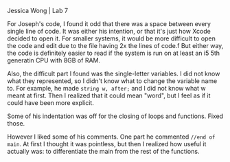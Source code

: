 Jessica Wong | Lab 7

For Joseph's code, I found it odd that there was a space between every single line of code. 
It was either his intention, or that it's just how Xcode decided to open it.
For smaller systems, it would be more difficult to open the code and edit due to the file having 2x the lines of code.f
But either way, the code is definitely easier to read if the system is run on at least an i5 5th generatin CPU with 8GB of RAM. 

Also, the difficult part I found was the single-letter variables. I did not know what they represented, so I didn't know what to change the variable name to. For example, he made 
```string w, after;``` 
and I did not know what w meant at first. Then I realized that it could mean "word", but I feel as if it could have been more explicit.

Some of his indentation was off for the closing of loops and functions. Fixed those.

However I liked some of his comments. One part he commented ```//end of main```. At first I thought it was pointless, but then I realized how useful it actually was: to differentiate the main from the rest of the functions.
